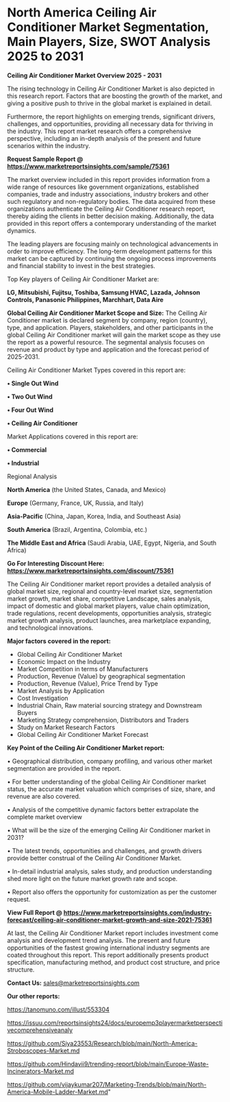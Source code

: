 # North America Ceiling Air Conditioner Market Segmentation, Main Players, Size, SWOT Analysis 2025 to 2031

<Strong> Ceiling Air Conditioner Market Overview 2025 - 2031</strong>

The rising technology in Ceiling Air Conditioner Market is also depicted in this research report. Factors that are boosting the growth of the market, and giving a positive push to thrive in the global market is explained in detail.

Furthermore, the report highlights on emerging trends, significant drivers, challenges, and opportunities, providing all necessary data for thriving in the industry. This report market research offers a comprehensive perspective, including an in-depth analysis of the present and future scenarios within the industry.

<strong>Request Sample Report @ <a href=https://www.marketreportsinsights.com/sample/75361>https://www.marketreportsinsights.com/sample/75361</a></strong>

The market overview included in this report provides information from a wide range of resources like government organizations, established companies, trade and industry associations, industry brokers and other such regulatory and non-regulatory bodies. The data acquired from these organizations authenticate the Ceiling Air Conditioner research report, thereby aiding the clients in better decision making. Additionally, the data provided in this report offers a contemporary understanding of the market dynamics.

The leading players are focusing mainly on technological advancements in order to improve efficiency. The long-term development patterns for this market can be captured by continuing the ongoing process improvements and financial stability to invest in the best strategies.

Top Key players of Ceiling Air Conditioner Market are:

<strong>LG, Mitsubishi, Fujitsu, Toshiba, Samsung HVAC, Lazada, Johnson Controls, Panasonic Philippines, Marchhart, Data Aire</strong>

<strong><b>Global Ceiling Air Conditioner Market Scope and Size:</b></strong>
The Ceiling Air Conditioner market is declared segment by company, region (country), type, and application. Players, stakeholders, and other participants in the global Ceiling Air Conditioner market will gain the market scope as they use the report as a powerful resource. The segmental analysis focuses on revenue and product by type and application and the forecast period of 2025-2031.

Ceiling Air Conditioner Market Types covered in this report are:

<strong>• Single Out Wind

• Two Out Wind

• Four Out Wind

• Ceiling Air Conditioner</strong>

Market Applications covered in this report are:

<strong>• Commercial

• Industrial</strong> 

Regional Analysis

<strong>North America</strong> (the United States, Canada, and Mexico)

<strong>Europe</strong> (Germany, France, UK, Russia, and Italy)

<strong>Asia-Pacific</strong> (China, Japan, Korea, India, and Southeast Asia)

<strong>South America</strong> (Brazil, Argentina, Colombia, etc.)

<strong>The Middle East and Africa</strong> (Saudi Arabia, UAE, Egypt, Nigeria, and South Africa)

<strong>Go For Interesting Discount Here: <a href=https://www.marketreportsinsights.com/discount/75361>https://www.marketreportsinsights.com/discount/75361</a></strong>

The Ceiling Air Conditioner market report provides a detailed analysis of global market size, regional and country-level market size, segmentation market growth, market share, competitive Landscape, sales analysis, impact of domestic and global market players, value chain optimization, trade regulations, recent developments, opportunities analysis, strategic market growth analysis, product launches, area marketplace expanding, and technological innovations.

<strong><b>Major factors covered in the report:</b></strong>
<ul>
  <li>Global Ceiling Air Conditioner Market </li>
  <li>Economic Impact on the Industry</li>
  <li>Market Competition in terms of Manufacturers</li>
  <li>Production, Revenue (Value) by geographical segmentation</li>
  <li>Production, Revenue (Value), Price Trend by Type</li>
  <li>Market Analysis by Application</li>
  <li>Cost Investigation</li>
  <li>Industrial Chain, Raw material sourcing strategy and Downstream Buyers</li>
  <li>Marketing Strategy comprehension, Distributors and Traders</li>
  <li>Study on Market Research Factors</li>
  <li>Global Ceiling Air Conditioner Market Forecast</li>
</ul>

<strong><b>Key Point of the Ceiling Air Conditioner Market report:</b></strong>

• Geographical distribution, company profiling, and various other market segmentation are provided in the report.

• For better understanding of the global Ceiling Air Conditioner market status, the accurate market valuation which comprises of size, share, and revenue are also covered.

• Analysis of the competitive dynamic factors better extrapolate the complete market overview

• What will be the size of the emerging Ceiling Air Conditioner market in 2031?

• The latest trends, opportunities and challenges, and growth drivers provide better construal of the Ceiling Air Conditioner Market.

• In-detail industrial analysis, sales study, and production understanding shed more light on the future market growth rate and scope.

• Report also offers the opportunity for customization as per the customer request.

<strong><b>View Full Report @ <a href=https://www.marketreportsinsights.com/industry-forecast/ceiling-air-conditioner-market-growth-and-size-2021-75361>https://www.marketreportsinsights.com/industry-forecast/ceiling-air-conditioner-market-growth-and-size-2021-75361</a></b></strong>


At last, the Ceiling Air Conditioner Market report includes investment come analysis and development trend analysis. The present and future opportunities of the fastest growing international industry segments are coated throughout this report. This report additionally presents product specification, manufacturing method, and product cost structure, and price structure.

<strong>Contact Us:</strong>
sales@marketreportsinsights.com

<strong>Our other reports:</strong>

<a href=https://tanomuno.com/illust/553304>https://tanomuno.com/illust/553304</a>

<a href=https://issuu.com/reportsinsights24/docs/europemp3playermarketperspectivecomprehensiveanaly>https://issuu.com/reportsinsights24/docs/europemp3playermarketperspectivecomprehensiveanaly</a>

<a href=https://github.com/Siya23553/Research/blob/main/North-America-Stroboscopes-Market.md>https://github.com/Siya23553/Research/blob/main/North-America-Stroboscopes-Market.md</a>

<a href=https://github.com/Hindavii9/trending-report/blob/main/Europe-Waste-Incinerators-Market.md>https://github.com/Hindavii9/trending-report/blob/main/Europe-Waste-Incinerators-Market.md</a>

<a href=https://github.com/vijaykumar207/Marketing-Trends/blob/main/North-America-Mobile-Ladder-Market.md>https://github.com/vijaykumar207/Marketing-Trends/blob/main/North-America-Mobile-Ladder-Market.md</a>"
